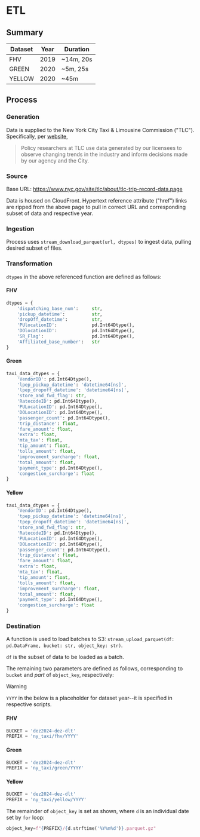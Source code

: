# ETL

## Summary

| Dataset     | Year        | Duration    |
| ----------- | ----------- | ----------- |
| FHV         | 2019        | ~14m, 20s   |
| GREEN       | 2020        | ~5m, 25s    |
| YELLOW      | 2020        | ~45m        |

## Process

### Generation

Data is supplied to the New York City Taxi & Limousine Commission ("TLC"). Specifically, per [website](https://www.nyc.gov/site/tlc/about/data-and-research.page),

> Policy researchers at TLC use data generated by our licensees to observe changing trends in the industry and inform decisions made by our agency and the City.

### Source

Base URL: https://www.nyc.gov/site/tlc/about/tlc-trip-record-data.page

Data is housed on CloudFront. Hypertext reference attribute ("href") links are ripped from the above page to pull in correct URL and corresponding subset of data and respective year.

### Ingestion

Process uses `stream_download_parquet(url, dtypes)` to ingest data, pulling desired subset of files. 

### Transformation

`dtypes` in the above referenced function are defined as follows:

#### FHV

```python
dtypes = {
    'dispatching_base_num':     str,
    'pickup_datetime':          str,
    'dropOff_datetime':         str,
    'PUlocationID':             pd.Int64Dtype(),
    'DOlocationID':             pd.Int64Dtype(),
    'SR_Flag':                  pd.Int64Dtype(),
    'Affiliated_base_number':   str
}
```

#### Green

```python
taxi_data_dtypes = {
    'VendorID': pd.Int64Dtype(),
    'lpep_pickup_datetime': 'datetime64[ns]',
    'lpep_dropoff_datetime': 'datetime64[ns]',
    'store_and_fwd_flag': str,
    'RatecodeID': pd.Int64Dtype(),
    'PULocationID': pd.Int64Dtype(),
    'DOLocationID': pd.Int64Dtype(),
    'passenger_count': pd.Int64Dtype(),
    'trip_distance': float,
    'fare_amount': float,
    'extra': float,
    'mta_tax': float,
    'tip_amount': float,
    'tolls_amount': float,
    'improvement_surcharge': float,
    'total_amount': float,
    'payment_type': pd.Int64Dtype(),
    'congestion_surcharge': float
}
```

#### Yellow

```python
taxi_data_dtypes = {
    'VendorID': pd.Int64Dtype(),
    'tpep_pickup_datetime': 'datetime64[ns]',
    'tpep_dropoff_datetime': 'datetime64[ns]',
    'store_and_fwd_flag': str,
    'RatecodeID': pd.Int64Dtype(),
    'PULocationID': pd.Int64Dtype(),
    'DOLocationID': pd.Int64Dtype(),
    'passenger_count': pd.Int64Dtype(),
    'trip_distance': float,
    'fare_amount': float,
    'extra': float,
    'mta_tax': float,
    'tip_amount': float,
    'tolls_amount': float,
    'improvement_surcharge': float,
    'total_amount': float,
    'payment_type': pd.Int64Dtype(),
    'congestion_surcharge': float
}
```

### Destination

A function is used to load batches to S3: `stream_upload_parquet(df: pd.DataFrame, bucket: str, object_key: str)`.

`df` is the subset of data to be loaded as a batch.

The remaining two parameters are defined as follows, corresponding to `bucket` and *part* of `object_key`, respectively:

> [!WARNING]  
> `YYYY` in the below is a placeholder for dataset year--it is specified in respective scripts.

#### FHV

```python
BUCKET = 'dez2024-dez-dlt'
PREFIX = 'ny_taxi/fhv/YYYY'
```

#### Green

```python
BUCKET = 'dez2024-dez-dlt'
PREFIX = 'ny_taxi/green/YYYY'
```

#### Yellow

```python
BUCKET = 'dez2024-dez-dlt'
PREFIX = 'ny_taxi/yellow/YYYY'
```

The remainder of `object_key` is set as shown, where `d` is an individual date set by `for` loop:

```python
object_key=f"{PREFIX}/{d.strftime('%Y%m%d')}.parquet.gz"
```
